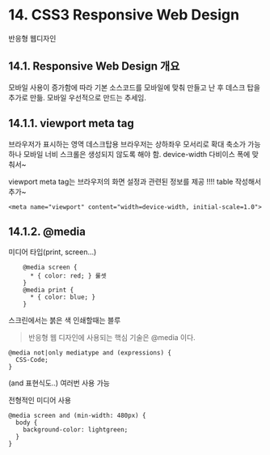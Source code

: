 # 14. CSS3 Responsive Web Design
반응형 웹디자인
## 14.1. Responsive Web Design 개요
모바일 사용이 증가함에 따라 기본 소스코드를 모바일에 맞춰 만들고 난 후 데스크 탑을 추가로 만듦.
모바일 우선적으로 만드는 추세임.

## 14.1.1. viewport meta tag
브라우저가 표시하는 영역
데스크탑용 브라우저는 상하좌우 모서리로 확대 축소가 가능하나 모바일
너비 스크롤은 생성되지 않도록 해야 함.
device-width 다비이스 폭에 맞춰서~

viewport meta tag는 브라우저의 화면 설정과 관련된 정보를 제공
!!!! table 작성해서 추가~
```
<meta name="viewport" content="width=device-width, initial-scale=1.0">
```

## 14.1.2. @media
미디어 타입(print, screen…)

```
    @media screen {
      * { color: red; } 룰셋
    }
    @media print {
      * { color: blue; }
    }
```
스크린에서는 붉은 색 인쇄할때는 블루
> 반응형 웹 디자인에 사용되는 핵심 기술은 @media 이다.

```
@media not|only mediatype and (expressions) {
  CSS-Code;
}

```
(and 표현식도..) 여러번 사용 가능

전형적인 미디어 사용
```
@media screen and (min-width: 480px) {
  body {
    background-color: lightgreen;
  }
}

```




